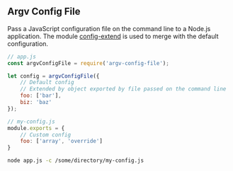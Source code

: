 Argv Config File
----------------

Pass a JavaScript configuration file on the command line to a Node.js application. The module [config-extend](https://www.npmjs.com/package/config-extend) is used to merge with the default configuration.

````javascript
// app.js
const argvConfigFile = require('argv-config-file');

let config = argvConfigFile({
	// Default config
	// Extended by object exported by file passed on the command line
	foo: ['bar'],
	biz: 'baz'
});
````

````javascript
// my-config.js
module.exports = {
	// Custom config
	foo: ['array', 'override']
}
````


````bash
node app.js -c /some/directory/my-config.js
````
